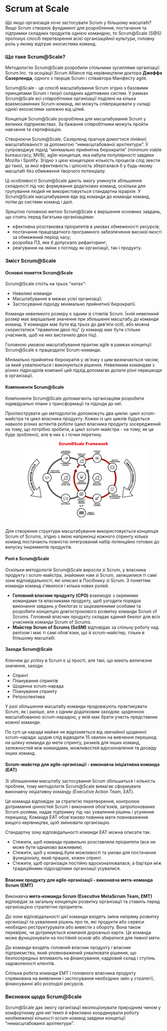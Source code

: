 # Scrum at Scale

Що якщо організація хоче застосувати Scrum у більшому масштабі? Якщо Scrum створює фундамент для розроблення, постачання та підтримки складних продуктів однією командою, то Scrum@Scale (S@S) пропонує спосіб перетворення всієї організаційної культури, головну роль у якому відіграє екосистема команд.

### Що таке Scrum@Scale? <a href="#d1-89-d0-be-d1-82-d0-b0-d0-ba-d0-b5-scrumscale" id="d1-89-d0-be-d1-82-d0-b0-d0-ba-d0-b5-scrumscale"></a>

Методологію Scrum@Scale розробили спільними зусиллями організації Scrum Inc. та асоціації Scrum Alliance під керівництвом доктора **Джеффа Сазерленда**, одного з творців Scrum і співавтора Маніфесту agile.

Scrum@Scale - це спосіб масштабування Scrum згідно з базовими принципами Scrum і теорії складних адаптивних систем. У рамках Scrum@Scale всі співробітники організації поділені на кілька взаємозамінних Scrum-команд, які можуть співпрацювати у складі однієї екосистеми залежно від цілей.

Концепція Scrum@Scale розроблена для масштабування Scrum у великих підприємствах. За бажання співробітники можуть пройти навчання та сертифікацію.

Створюючи Scrum@Scale, Сазерленд прагнув домогтися лінійної масштабованості за допомогою "немасштабованої архітектури". Її супроводжує підхід "мінімально прийнятна бюрократія" (minimum viable bureaucracy, MVB), agile-концепція, яка набула популярності завдяки Mozilla і Spotify. Згідно з цією концепцією кількість процесів слід звести до такої, за якої ефективність і цілісність зберігалася б у будь-якому масштабі без обмеження творчого потенціалу.

Ці особливості Scrum@Scale дають змогу уникнути збільшення складності під час формування додаткових команд, оскільки для групування людей не використовується стандартна ієрархія. У Scrum@Scale масштабування йде від команди до команди команд, потім до системи команд і далі.

Зрештою головною метою Scrum@Scale є вирішення основних завдань, що стоять перед багатьма організаціями:

* ефективна розстановка пріоритетів в умовах обмеженості ресурсів;
* постачання працездатного програмного забезпечення високої якості за обмежений період часу;
* розробка ПЗ, яке б допускало рефакторинг;
* реагування на зміни з погляду як організації, так і продукту.

### Зміст Scrum@Scale <a href="#d0-b7-d0-bc-d1-96-d1-81-d1-82-scrumscale" id="d0-b7-d0-bc-d1-96-d1-81-d1-82-scrumscale"></a>

#### Основні поняття Scrum@Scale <a href="#d0-be-d1-81-d0-bd-d0-be-d0-b2-d0-bd-d1-96-d0-bf-d0-be-d0-bd-d1-8f-d1-82-d1-82-d1-8f-scrumscale" id="d0-be-d1-81-d0-bd-d0-be-d0-b2-d0-bd-d1-96-d0-bf-d0-be-d0-bd-d1-8f-d1-82-d1-82-d1-8f-scrumscale"></a>

Scrum@Scale стоїть на трьох "китах":

* Невеликі команди
* Масштабування в межах усієї організації;
* Застосування підходу мінімально прийнятної бюрократії.

Команди невеликого розміру є одним зі стовпів Scrum. Їхній невеликий розмір має вирішальне значення при збільшенні масштабу до команди команд. У командах має бути від трьох до дев'яти осіб, або можна скористатися "правилом двох піц" (у команді має бути стільки учасників, щоб на них вистачило двох піц).

Головною умовою масштабування практик agile в рамках концепції Scrum@Scale є працездатні Scrum-команди.

Мінімально прийнятна бюрократія у зв'язку з цим визначається часом, за який ухвалюються і виконуються рішення. Невеликим командам з різних підрозділів компанії цей підхід допомагає долати різні перешкоди в організації.

#### Компоненти Scrum@Scale <a href="#d0-ba-d0-be-d0-bc-d0-bf-d0-be-d0-bd-d0-b5-d0-bd-d1-82-d0-b8-scrumscale" id="d0-ba-d0-be-d0-bc-d0-bf-d0-be-d0-bd-d0-b5-d0-bd-d1-82-d0-b8-scrumscale"></a>

Компоненти Scrum@Scale допомагають організаціям розробити індивідуальні плани з трансформації та підходи до неї.

Проілюструвати цю методологію допоможуть два цикли: цикл scrum-майстра та цикл власника продукту. Кожен із цих циклів будується навколо різних аспектів роботи (цикл власника продукту зосереджений на тому, що потрібно зробити, а цикл scrum-майстра - на тому, як це буде зроблено), але в них є і точки перетину.

<figure><img src=".gitbook/assets/image (1).png" alt=""><figcaption></figcaption></figure>

Для створення структури масштабування використовується концепція Scrum of Scrums, згідно з якою наприкінці кожного спринту кілька команд постачають повністю інтегрований набір потенційно готових до випуску інкрементів продуктів.

#### Ролі в Scrum@Scale <a href="#d1-80-d0-be-d0-bb-d1-96-d0-b2-scrumscale" id="d1-80-d0-be-d0-bb-d1-96-d0-b2-scrumscale"></a>

Оскільки методологія Scrum@Scale виросла зі Scrum, у власника продукту і scrum-майстра, знайомих нам зі Scrum, залишилися ті самі зони відповідальності, які описані в Посібнику зі Scrum. З поняттям команди команд з'явилося і кілька нових ролей.

* **Головний власник продукту (CPO)** взаємодіє з окремими командами та власниками продукту, щоб узгодити порядок виконання завдань у беклогах із зацікавленими особами та розробити концепцію довгострокового розвитку команди Scrum of Scrums. Головний власник продукту складає єдиний беклог для всіх учасників команди Scrum of Scrums.
* **Майстер Scrum of Scrums (SoSM)** відповідає за спільну роботу над релізом і має ті самі обов'язки, що й scrum-майстер, тільки в більшому масштабі.

#### Заходи Scrum@Scale <a href="#d0-b7-d0-b0-d1-85-d0-be-d0-b4-d0-b8-scrumscale" id="d0-b7-d0-b0-d1-85-d0-be-d0-b4-d0-b8-scrumscale"></a>

Ключем до успіху в Scrum є ці прості, але такі, що мають величезне значення, заходи:

* Спринт
* Планування спринтів
* Щоденна scrum-нарада
* Планування спринту
* Ретроспектива

У разі збільшення масштабу команди продовжують практикувати Scrum, як і раніше, але з одним додатковим заходом: щоденною масштабованою scrum-нарадою, у якій має брати участь представник кожної команди.

По суті ця нарада майже не відрізняється від звичайної щоденної scrum-наради: щодня слід відводити 15 хвилин на вивчення перешкод на шляху команди до мети спринту, ризиків для інших команд, залежностей між командами, можливостей вдосконалення та досвіду інших команд.

#### Scrum-майстер для agile-організації - виконавча ініціативна команда (EAT) <a href="#scrum-d0-bc-d0-b0-d0-b9-d1-81-d1-82-d0-b5-d1-80-d0-b4-d0-bb-d1-8f-agile-d0-be-d1-80-d0-b3-d0-b0-d0-b" id="scrum-d0-bc-d0-b0-d0-b9-d1-81-d1-82-d0-b5-d1-80-d0-b4-d0-bb-d1-8f-agile-d0-be-d1-80-d0-b3-d0-b0-d0-b"></a>

Зі збільшенням масштабу застосування Scrum збільшиться і кількість проблем, тому методологія Scrum@Scale вимагає сформувати виконавчу ініціативну команду (Executive Action Team, EAT).

Ця команда відповідає за стратегію перетворення, контролює дотримання цінностей Scrum і виконання обов'язків, запропонованих Scrum-ролями, надає підтримку під час ухвалення рішень і усунення перешкод. Команда EAT обов'язково повинна мати повноваження вищого керівництва, щоб змінювати організацію.

Стандартну зону відповідальності команди EAT можна описати так.

* Стежити, щоб команди правильно розставляли пріоритети (все не може бути однаково важливим).
* Стежити, щоб у команд були можливості та умови для постачання функціоналу, який працює, кожен спринт.
* Стежити, щоб організація постійно вдосконалювалася, а бар'єри між традиційними підрозділами організації усувалися.

#### Власник продукту для agile-організації - виконавча мета-команда Scrum (EMT) <a href="#d0-b2-d0-bb-d0-b0-d1-81-d0-bd-d0-b8-d0-ba-d0-bf-d1-80-d0-be-d0-b4-d1-83-d0-ba-d1-82-d1-83-d0-b4-d0-b" id="d0-b2-d0-bb-d0-b0-d1-81-d0-bd-d0-b8-d0-ba-d0-bf-d1-80-d0-be-d0-b4-d1-83-d0-ba-d1-82-d1-83-d0-b4-d0-b"></a>

Виконавча **мета-команда Scrum (Executive MetaScrum Team, EMT)** відповідає за загальну концепцію розвитку організації та ставить перед організацією стратегічні пріоритети.

До зони відповідальності цієї команди входять зміна напряму розвитку організації та ухвалення рішень про те, які продукти або сервіси необхідно реструктурувати або вивести з обороту. Вона також перевіряє, чи дотримується компанія дорожньої карти. Ця команда може функціонувати на постійній основі або збиратися для певної мети.

До команди входять головний власник продукту і власник підприємства, який уповноважений ухвалювати рішення, що безпосередньо впливають на фінансування, кадровий склад і ступінь задоволеності клієнтів.

Спільна робота команди EMT і головного власника продукту спрямована на виявлення і застосування необхідних змін у стратегії, фінансуванні або розподілі ресурсів.

### Висновок щодо Scrum@Scale <a href="#d0-b2-d0-b8-d1-81-d0-bd-d0-be-d0-b2-d0-be-d0-ba-d1-89-d0-be-d0-b4-d0-be-scrumscale" id="d0-b2-d0-b8-d1-81-d0-bd-d0-be-d0-b2-d0-be-d0-ba-d1-89-d0-be-d0-b4-d0-be-scrumscale"></a>

Scrum@Scale дає змогу організації еволюціонувати природним чином у комфортному для неї темпі й ефективно координувати роботу необмеженої кількості scrum-команд завдяки концепції "немасштабованої архітектури".

